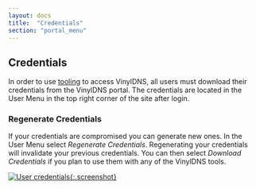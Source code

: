 ```yaml
---
layout: docs
title:  "Credentials"
section: "portal_menu"
---
```

## Credentials
In order to use [tooling](/tools) to access VinylDNS, all users must download their credentials from the VinylDNS portal. The credentials are located in the User Menu in the top right corner of the site after login.

### Regenerate Credentials
If your credentials are compromised you can generate new ones. In the User Menu select *Regenerate Credentials*. Regenerating your credentials will invalidate your previous credentials. You can then select *Download Credentials* if you plan to use them with any of the VinylDNS tools.

[![User credentials](../img/portal/credentials.png){:.screenshot}](../img/portal/credentials.png)

